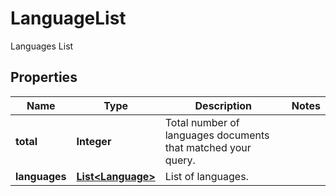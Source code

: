 

# LanguageList

Languages List

## Properties

| Name | Type | Description | Notes |
|------------ | ------------- | ------------- | -------------|
|**total** | **Integer** | Total number of languages documents that matched your query. |  |
|**languages** | [**List&lt;Language&gt;**](Language.md) | List of languages. |  |



